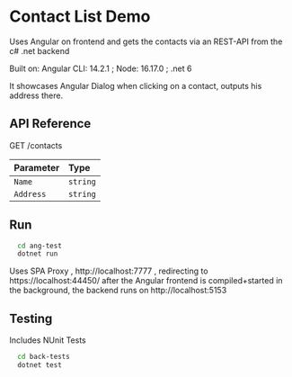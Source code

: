 
# Contact List Demo
Uses Angular on frontend and gets the contacts via an REST-API from the c# .net backend

Built on: Angular CLI: 14.2.1 ; Node: 16.17.0 ; .net 6

It showcases Angular Dialog when clicking on a contact, outputs his address there.

## API Reference
GET /contacts

| Parameter | Type     | 
| :-------- | :------- | 
| `Name` | `string` | 
| `Address` | `string` | 

## Run

```bash
  cd ang-test
  dotnet run
```
Uses SPA Proxy , http://localhost:7777 , redirecting to https://localhost:44450/ after the Angular frontend is compiled+started in the background, the backend runs on http://localhost:5153

## Testing

Includes NUnit Tests

```bash
  cd back-tests
  dotnet test
```
